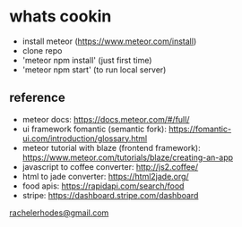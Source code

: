 # whats cookin

 - install meteor (https://www.meteor.com/install)
 - clone repo
 - 'meteor npm install' (just first time)
 - 'meteor npm start' (to run local server)

## reference
 - meteor docs: https://docs.meteor.com/#/full/
 - ui framework fomantic (semantic fork): https://fomantic-ui.com/introduction/glossary.html
 - meteor tutorial with blaze (frontend framework): https://www.meteor.com/tutorials/blaze/creating-an-app
 - javascript to coffee converter: http://js2.coffee/
 - html to jade converter: https://html2jade.org/
 - food apis: https://rapidapi.com/search/food
 - stripe: https://dashboard.stripe.com/dashboard


rachelerhodes@gmail.com

